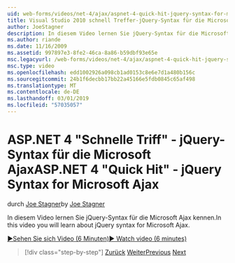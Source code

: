 ```yaml
---
uid: web-forms/videos/net-4/ajax/aspnet-4-quick-hit-jquery-syntax-for-microsoft-ajax
title: Visual Studio 2010 schnell Treffer-jQuery-Syntax für die Microsoft Ajax | Microsoft-Dokumentation
author: JoeStagner
description: In diesem Video lernen Sie jQuery-Syntax für die Microsoft Ajax kennen.
ms.author: riande
ms.date: 11/16/2009
ms.assetid: 997897e3-8fe2-46ca-8a86-b59dbf93e65e
msc.legacyurl: /web-forms/videos/net-4/ajax/aspnet-4-quick-hit-jquery-syntax-for-microsoft-ajax
msc.type: video
ms.openlocfilehash: edd1002926a098cb1ad0153c8e6e7d1a480b156c
ms.sourcegitcommit: 24b1f6decbb17bb22a45166e5fdb0845c65af498
ms.translationtype: MT
ms.contentlocale: de-DE
ms.lasthandoff: 03/01/2019
ms.locfileid: "57035057"
---
```

<a name="aspnet-4-quick-hit---jquery-syntax-for-microsoft-ajax"></a><span data-ttu-id="ec350-103">ASP.NET 4 "Schnelle Triff" - jQuery-Syntax für die Microsoft Ajax</span><span class="sxs-lookup"><span data-stu-id="ec350-103">ASP.NET 4 "Quick Hit" - jQuery Syntax for Microsoft Ajax</span></span>
====================
<span data-ttu-id="ec350-104">durch [Joe Stagner](https://github.com/JoeStagner)</span><span class="sxs-lookup"><span data-stu-id="ec350-104">by [Joe Stagner](https://github.com/JoeStagner)</span></span>

<span data-ttu-id="ec350-105">In diesem Video lernen Sie jQuery-Syntax für die Microsoft Ajax kennen.</span><span class="sxs-lookup"><span data-stu-id="ec350-105">In this video you will learn about jQuery syntax for Microsoft Ajax.</span></span> 

[<span data-ttu-id="ec350-106">&#9654;Sehen Sie sich Video (6 Minuten)</span><span class="sxs-lookup"><span data-stu-id="ec350-106">&#9654; Watch video (6 minutes)</span></span>](https://channel9.msdn.com/Blogs/ASP-NET-Site-Videos/aspnet-4-quick-hit-jquery-syntax-for-microsoft-ajax)

> [!div class="step-by-step"]
> <span data-ttu-id="ec350-107">[Zurück](aspnet-4-quick-hit-the-scriptloader.md)
> [Weiter](aspnet-4-quick-hit-ajax-data-templates.md)</span><span class="sxs-lookup"><span data-stu-id="ec350-107">[Previous](aspnet-4-quick-hit-the-scriptloader.md)
[Next](aspnet-4-quick-hit-ajax-data-templates.md)</span></span>
